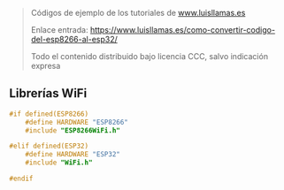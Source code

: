 > Códigos de ejemplo de los tutoriales de www.luisllamas.es
>
> Enlace entrada: https://www.luisllamas.es/como-convertir-codigo-del-esp8266-al-esp32/
>
> Todo el contenido distribuido bajo licencia CCC, salvo indicación expresa

## Librerías WiFi
```cpp
#if defined(ESP8266)
    #define HARDWARE "ESP8266"
    #include "ESP8266WiFi.h"

#elif defined(ESP32)
    #define HARDWARE "ESP32"
    #include "WiFi.h"

#endif
```


